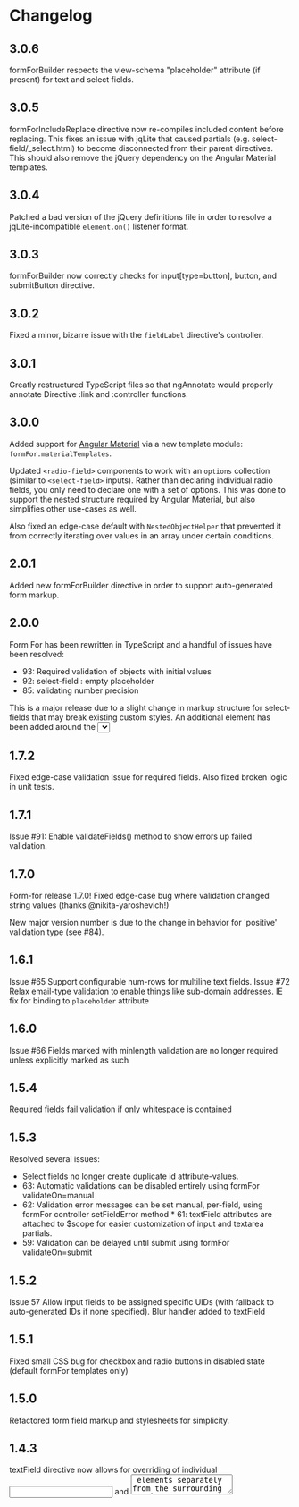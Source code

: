 # Changelog

## 3.0.6
formForBuilder respects the view-schema "placeholder" attribute (if present) for text and select fields.

## 3.0.5
formForIncludeReplace directive now re-compiles included content before replacing. This fixes an issue with jqLite that caused partials (e.g. select-field/_select.html) to become disconnected from their parent directives. This should also remove the jQuery dependency on the Angular Material templates.

## 3.0.4
Patched a bad version of the jQuery definitions file in order to resolve a jqLite-incompatible `element.on()` listener format.

## 3.0.3
formForBuilder now correctly checks for input[type=button], button, and submitButton directive.

## 3.0.2
Fixed a minor, bizarre issue with the `fieldLabel` directive's controller.

## 3.0.1
Greatly restructured TypeScript files so that ngAnnotate would properly annotate Directive :link and :controller functions.

## 3.0.0
Added support for [Angular Material](https://material.angularjs.org/#/) via a new template module: `formFor.materialTemplates`.

Updated `<radio-field>` components to work with an `options` collection (similar to `<select-field>` inputs).
Rather than declaring individual radio fields, you only need to declare one with a set of options.
This was done to support the nested structure required by Angular Material, but also simplifies other use-cases as well.

Also fixed an edge-case default with `NestedObjectHelper` that prevented it from correctly iterating over values in an array under certain conditions.

## 2.0.1
Added new formForBuilder directive in order to support auto-generated form markup.

## 2.0.0
Form For has been rewritten in TypeScript and a handful of issues have been resolved:

* 93: Required validation of objects with initial values
* 92: select-field : empty placeholder
* 85: validating number precision

This is a major release due to a slight change in markup structure for select-fields that may break existing custom styles. An additional <span> element has been added around the <select> inputs.

## 1.7.2
Fixed edge-case validation issue for required fields. Also fixed broken logic in unit tests.

## 1.7.1
Issue #91: Enable validateFields() method to show errors up failed validation.

## 1.7.0
Form-for release 1.7.0!
Fixed edge-case bug where validation changed string values (thanks @nikita-yaroshevich!)

New major version number is due to the change in behavior for 'positive' validation type (see #84).

## 1.6.1
Issue #65 Support configurable num-rows for multiline text fields.
Issue #72 Relax email-type validation to enable things like sub-domain addresses.
IE fix for binding to `placeholder` attribute

## 1.6.0
Issue #66 Fields marked with minlength validation are no longer required unless explicitly marked as such

## 1.5.4
Required fields fail validation if only whitespace is contained

## 1.5.3
Resolved several issues:
* Select fields no longer create duplicate id attribute-values.
* 63: Automatic validations can be disabled entirely using formFor validateOn=manual
* 62: Validation error messages can be set manual, per-field, using formFor controller setFieldError method
* 61: textField attributes are attached to $scope for easier customization of input and textarea partials.
* 59: Validation can be delayed until submit using formFor validateOn=submit

## 1.5.2
Issue 57 Allow input fields to be assigned specific UIDs (with fallback to auto-generated IDs if none specified).
Blur handler added to textField

## 1.5.1
Fixed small CSS bug for checkbox and radio buttons in disabled state (default formFor templates only)

## 1.5.0
Refactored form field markup and stylesheets for simplicity.

## 1.4.3
textField directive now allows for overriding of individual <input> and <textarea> elements separately from the surrounding template.
Validation 'types' no longer require values.

## 1.4.2
Removed jQuery dependency.
Field labels now support dynamic values.

## 1.4.1
Minor style tweaks, mostly around the <select-field> element.

## 1.4.0
Updated form markup for greate WCAG compliance. Followed very helpful guidance set forth in deque.com blog post ~ http://www.deque.com/blog/accessible-client-side-form-validation-html5/. Select fields are the most impacted, as they now use native <select> menus instead of styled drop-downs. All input elements should now be attributed with aria-labelledby, aria-describedby, and aria-invalid attributes.

## 1.3.3
formFor correct initializes fields in a disabled state if the form has been disabled to start. (issue #44)

## 1.3.2
Fixed small styling issue with filtered <select-field> directives in the default template module

## 1.3.1
Fixed small issue in default template where keydown ENTER events were being picked up by <select> field toggle button as click events. Added type='button' attribute.

## 1.3.0
Separated template HTML into separate modules for bootstrap and default. Also added improved support for tabbing and keyboard navigation (particularly regarding select menus). Removed the type-ahead field.

## 1.2.16
Select field directions may now be configured to drop in a specific direction: up, down, or auto. If auto, fields will drop based on their position within the viewport and a maxheight (currently hard-coded to 200).

## 1.2.15
Better handling of invalid, valid, and pristine icon states for fields that have been reset via formForController.resetField or formForController.resetFields/resetErrors.

## 1.2.14
Allow users to manually validate and reset validation errors on a per-field basis

## 1.2.13
Select-field's loading indicator can now be overriden with a template independently of select field's own template. New template is named select-field-loading-indicator.

## 1.2.12
Add option to prevent default selection of first option in options Array for selectFields.
Also fixed disabled style for disabled selectFields.

## 1.2.11
formForDebounce directive now supports IE8 by falling back to 'keydown' and 'paste' events if no 'input' event is available.

## 1.2.10
Added support for dynamic icons: pristine, valid, invalid.

## 1.2.8
Properly cleaning up after collection fields are unregistered to prevent false-positives on subsequent form validations.

This is a re-release of 1.2.7 in order to address the accidental debugger statement included in that release. NPM no longer allows force publishing on top of a bad release, so that release will be taken down.

## 1.2.5
Issue #28 Optional validation failure handler.
Issue #29 Add standard field-error component for easier template overrides.

## 1.2.4
Fixed a small bug in <select-field> that caused a default value not to be selected for non-allow-true fields with async loaded options.

## 1.2.3
Issue #27 individual fields 'disable' attribute 2-way bindable to support updates.
Also improved select-field UI when in its disabled state.

## 1.2.2
Radio fields with integer or false (boolean) values correctly evaled against strings containing same values.

## 1.2.1
Fixed slight error that prevented 'required' labels from being shown for forms configured via a 'service'

## 1.2.0
formFor now supports collections (and validations on collections as well as individual items within the collection).

## 1.1.11
Add annotations to support formFor compression. Also add minified version of formFor as part of dist.

## 1.1.10
Added support for auto-generating labels based on attribute names (issue #12). This feature can be turned off and on via FormForConfiguration.enableAutoLabels / FormForConfiguration.disableAutoLabels

## 1.1.9
* typeAhead fields now correctly reset model.bindable to null if options are deselected.
* Resolves #15 FormForConfiguration can now be used to globally enable 'required' field labels for fields that are required. Required label is only shown for select, type-ahead, and text inputs. (Checkboxes and radio fields look too busy with this label.)
* Resolves #10 textField icons can now broadcast click events via iconAfterClicked and iconBeforeClicked. Focus also buckets through an event.

## 1.1.8
Default values set and displayed correctly for selectField and typeAheadField components. (Resolves Issue #9.)

## 1.1.7
Removed Lodash requirement (see issue #8).

## 1.1.6
Select-field keyboard navigation.

* Tweaked styles slightly
* Added keyboard navigation to select field (up/down arrow to toggle selection, enter to confirm, esc to cancel)
* Type ahead pulls default debounce from FormForConfiguration service

## 1.1.5
Hardened up handling of typeahead fields with field names other than default

## 1.1.4
* Fixed filter text input at the top of the drop-down with scrollable contents underneath (better user experience)
* Added support for custom validation functions to throw errors (with error messages) or default objects with overrides of the default custom validation error message.
* Added type-ahead field, based on Angular's Bootstrap directive.

## 1.1.3
selectField directive now supports filtering (including potentially async)
Custom elements declare CSS display types.
Switched to angular.bind(this, func) away from Function.prototype.bind to help ease IE8 support.
Custom validations support truthy/falsy values now as per request from user.

## 1.1.2
Add new validation 'type' which supports integers, numbers, positive/negative values, and emails.
Fixed vertical alignment of help icon for formFor (non Bootstrap) styles.
Resolved issue:

* 3: In a select field, clicking on the label or help icon opens the select dropdown
* 4: Add autofocus attribute to focus on text input directive
* 5: Better handle invalid custo validation functions

## 1.1.1
Improved border colors for default, selected, and errored states.
Fixed Bootstrap input-group bug as reported in issue #2

## 1.1.0
Release 1.1.0 addresses the following features:

* Build on Bootstrap styles by default for easier integration (see issue #1). Now you can use either Bootstrap or custom formFor styles.
* Update <select-field> to more gracefully handle async-loaded options via $watch instead of warning.
* Allow <select-field> option keys to be overridden (instead of requiring value and label).
* Get rid of replace:true since it’s deprecated.
* FormForConfiguration service allows custom overrides for default error messages

## 1.0.4
Guard against edge-case for form-data that is not pre-initialized. This way we don't show validation errors when a user blurs an input (aka when ngModel lazily initializes the attribute.

## 1.0.3
Added some more default styling after trying out in a sandboxed (Plnkr) environment

## 1.0.2
Changed span to div ing input-field templates for easier styling

## 1.0.1
Replaced form.submit() with form.on('submit') to be more jQlite-friendly

## 1.0.0
First release of Angular formFor directive.